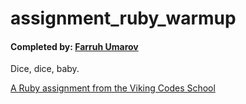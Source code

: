 assignment_ruby_warmup
======================
<h4>Completed by: <a href="https://github.com/ufarruh">Farruh Umarov</a></h4>
Dice, dice, baby.

[A Ruby assignment from the Viking Codes School](http://www.vikingcodeschool.com)
